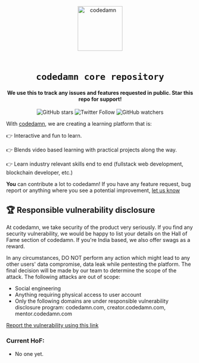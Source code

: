 <div align="center">
    <a href="https://codedamn.com/">
        <img src="./logo.png" alt="codedamn" width="120" />
    </a>
    <br /><br />
    <h1><code>codedamn core repository</code></h1>
<h4>We use this to track any issues and features requested in public. Star this repo for support!</h4>

![GitHub stars](https://img.shields.io/github/stars/codedamn/codedamn?style=social)
![Twitter Follow](https://img.shields.io/twitter/follow/codedamncom?label=Follow%20codedamn&style=social)
![GitHub watchers](https://img.shields.io/github/watchers/codedamn/codedamn?label=Watch&style=social)

</div>

With  <a href="https://codedamn.com/">codedamn</a>, we are creating a learning platform that is:

👉 Interactive and fun to learn.

👉 Blends video based learning with practical projects along the way.

👉 Learn industry relevant skills end to end (fullstack web development, blockchain developer, etc.)

**You** can contribute a lot to codedamn! If you have any feature request, bug report or anything where you see a potential improvement, [let us know](https://github.com/codedamn/core/issues)


## 🏆 Responsible vulnerability disclosure

At codedamn, we take security of the product very seriously. If you find any security vulnerability, we would be happy to list your details on the Hall of Fame section of codedamn. If you're India based, we also offer swags as a reward.

In any circumstances, DO NOT perform any action which might lead to any other users' data compromise, data leak while pentesting the platform. The final decision will be made by our team to determine the scope of the attack. The following attacks are out of scope:

- Social engineering
- Anything requiring physical access to user account
- Only the following domains are under responsible vulnerability disclosure program: codedamn.com, creator.codedamn.com, mentor.codedamn.com

[Report the vulnerability using this link](https://codedamn.com/contact)

### Current HoF:

-   No one yet.
